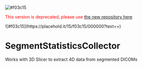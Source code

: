 ![#f03c15](https://placehold.it/15/f03c15/000000?text=+)
<p style='color:red'>This version is deprecated, please use <a href="https://github.com/mmoslehy/HyperpolarizedSegmentStats">the new repository here</a></p>
![#f03c15](https://placehold.it/15/f03c15/000000?text=+)

# SegmentStatisticsCollector
Works with 3D Slicer to extract 4D data from segmented DICOMs
